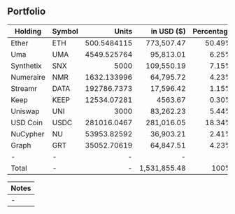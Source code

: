 ## Portfolio

| Holding              | Symbol | Units       | in USD ($)  | Percentage |
|----------------------|--------|-------------:|-------------:|------------:|
| Ether     | ETH    | 500.5484115 | 773,507.47  | 50.49%     |
| Uma       | UMA    | 4549.525764 | 95,813.01    | 6.25%      |
| Synthetix | SNX    | 5000        | 109,550.19  | 7.15%      |
| Numeraire | NMR    | 1632.133996 | 64,795.72    | 4.23%      |
| Streamr   | DATA   | 192786.7373 | 17,596.42    | 1.15%      |
| Keep      | KEEP   | 12534.07281 | 4563.67     | 0.30%      |
| Uniswap   | UNI    | 3000        | 83,262.23    | 5.44%      |
| USD Coin  | USDC   | 281016.0467 | 281,016.05  | 18.34%     |
| NuCypher  | NU     | 53953.82592 | 36,903.21    | 2.41%      |
| Graph     | GRT    | 35052.70619 | 64,847.51    | 4.23%      |
| -         | -      | -           | -            | -          |
| Total     | -      | -           | 1,531,855.48 | 100%       |

|Notes|
|---|
|-|
